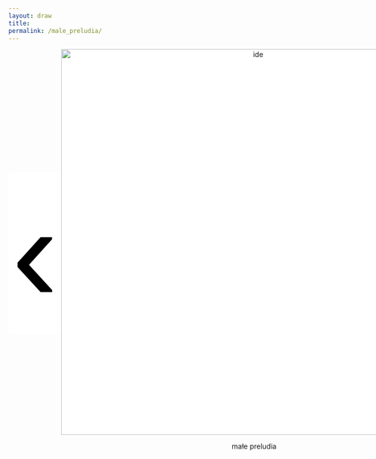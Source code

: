 ```yaml
---
layout: draw
title:
permalink: /male_preludia/
---
```


<div style="text-align:center; display: flex;">
  <div style="flex: 0 0 20%;" class="vertical-center"><button onclick="prevImage();" style="border: 0px; background-color:white;"> 
    <span class="arrowhtml">&#8249;</span> </button> 
  </div>
  <div style="flex: 0 0 60%;">
    <img class="vertical-center" id="image" src="{{ site.baseurl }}/images/muzyka/jas.JPG" alt="ide" style="width: 80vw">
    <p style="text-align:center" id="subtitle"> małe preludia </p>
  </div>
  <div style="flex: 0 0 20%;" class="vertical-center"><button onclick="nextImage();" style="border: 0px; background-color:white;"> 
    <span class="arrowhtml">&#8250;</span> </button>
  </div>
</div>


<script>

var index      = 0;
var index_no   = 10;
var image_list = ["{{ site.baseurl }}/images/muzyka/jas.JPG",
                  "{{ site.baseurl }}/images/muzyka/zgrzyt-mini.JPG",
                  "{{ site.baseurl }}/images/muzyka/tablica.JPG",
                  "{{ site.baseurl }}/images/muzyka/oddech.png",
                  "{{ site.baseurl }}/images/muzyka/szczeka-mini.JPG",
                  "{{ site.baseurl }}/images/muzyka/papieros2.JPG",
                  "{{ site.baseurl }}/images/muzyka/zalamka2.JPG",
                  "{{ site.baseurl }}/images/muzyka/volvo_spiew.JPG",
                  "{{ site.baseurl }}/images/muzyka/malowanie_palcem.JPG",
                  // "{{ site.baseurl }}/images/muzyka/muzyka.jpg",
                  // "{{ site.baseurl }}/images/muzyka/nici.JPG",
                  // "{{ site.baseurl }}/images/muzyka/wolnosc.jpg",
                  // "{ { site.baseurl }}/images/muzyka/muzyka.jpg",
                  "{{ site.baseurl }}/images/muzyka/harmonia.jpg"
                  ]
var text_list = [ "małe preludia - jasiek gra",
                  "zawias - zardzewiały, zgrzyt, niedopasowanie, wstyd",
                  "poza umysłem",
                  // "wyjście przed",
                  "musiałam sie nauczyć oddychać",
                  "musiałam się nauczyć odpuścić",
                  "ups",
                  "downs",
                  "musiałam się nauczyć krzyczeć",
                  "na razie żeby zaśpiewać melodię muszę ją narysować",
                  // "luz - spływająca tkanina",
                  // "kontrola - mechanizm, koła zębate",
                  // "wolność - taniec",
                  // "rytm - cztery zdjęcia, rzeczy w szeregu",
                  "harmonia..."
                  ]

function prevImage()
{
  var img = document.getElementById("image");
  var txt = document.getElementById("subtitle");
  if (index != 0) {
    index = (index - 1) % index_no;
  }
  else {
    index = index_no - 1;
  }
  img.src         = image_list[index];
  txt.textContent = text_list[index];
  return false;
}

function nextImage()
{
  var img = document.getElementById("image");
  var txt = document.getElementById("subtitle");
  index = (index + 1) % index_no;
  img.src         = image_list[index];
  txt.textContent = text_list[index];
  return false;
}

</script>


<style>

.arrowhtml {
  color: black;
  font-size: 7vh;
}

.vertical-center {
  margin: auto;
  display: flex;
  align-items: center;
  justify-content: center;
  border-width: 0px;
  background-color: white;
}

.arrowhtml:hover {
    color: red;
    font-size: 7vh;
  }

</style>
